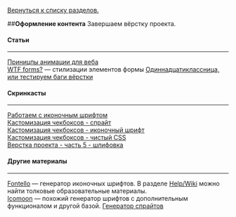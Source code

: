 [Вернуться к списку разделов.](../README.md)

##**Оформление контента**
Завершаем вёрстку проекта.

#### Статьи
----------
[Приницпы анимации для веба](http://habrahabr.ru/company/htmlacademy/blog/255583/)<br>
[WTF forms?](http://wtfforms.com/) — cтилизации элементов формы
[Одиннадцатиклассница, или тестируем баги вёрстки](http://habrahabr.ru/company/2gis/blog/246831/)



#### Скринкасты
----------
[Работаем с иконочным шрифтом](https://www.youtube.com/watch?v=2-UH0bnYPHY)<br>
[Кастомизация чекбоксов - спрайт](https://www.youtube.com/watch?v=1lyqVf4tftc)<br>
[Кастомизация чекбоксов - иконочный шрифт](https://www.youtube.com/watch?v=m0-c75v4xvs)<br>
[Кастомизация чекбоксов - чистый CSS](https://www.youtube.com/watch?v=EE5ZhZslhAQ)<br>
[Верстка проекта - часть 5 - шлифовка](https://www.youtube.com/watch?v=_8kVxOXpM_s)<br>

#### Другие материалы
----------
[Fontello](http://fontello.com/) — генератор иконочных шрифтов. В разделе [Help/Wiki](https://github.com/fontello/fontello/wiki) можно найти толковые образовательные материалы.<br>
[Icomoon](https://icomoon.io/app/) — похожий генератор шрифтов с дополнительным функционалом и другой базой.
[Генератор спрайтов](http://spritegen.website-performance.org/)
